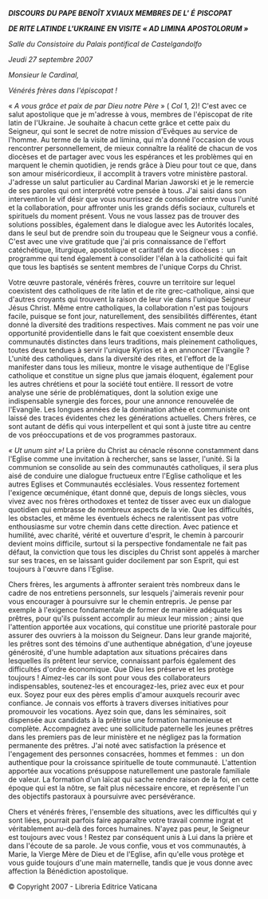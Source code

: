 ***DISCOURS*** ***DU PAPE BENOÎT XVI******AUX MEMBRES DE L'*** ***É*** ***PISCOPAT***

***DE RITE LATIN******DE L'UKRAINE*** ***EN VISITE « *AD LIMINA APOSTOLORUM* »***

*Salle du Consistoire du Palais pontifical de Castelgandolfo*

*Jeudi 27 septembre 2007*

*Monsieur le Cardinal,*

*Vénérés frères dans l'épiscopat !*

« *A vous grâce et paix de par Dieu notre Père* » ( *Col* 1, 2)! C'est avec ce salut apostolique que je m'adresse à vous, membres de l'épiscopat de rite latin de l'Ukraine. Je souhaite à chacun cette grâce et cette paix du Seigneur, qui sont le secret de notre mission d'Evêques au service de l'homme. Au terme de la visite ad limina, qui m'a donné l'occasion de vous rencontrer personnellement, de mieux connaître la réalité de chacun de vos diocèses et de partager avec vous les espérances et les problèmes qui en marquent le chemin quotidien, je rends grâce à Dieu pour tout ce que, dans son amour miséricordieux, il accomplit à travers votre ministère pastoral. J'adresse un salut particulier au Cardinal Marian Jaworski et je le remercie de ses paroles qui ont interprété votre pensée à tous. J'ai saisi dans son intervention le vif désir que vous nourrissez de consolider entre vous l'unité et la collaboration, pour affronter unis les grands défis sociaux, culturels et spirituels du moment présent. Vous ne vous lassez pas de trouver des solutions possibles, également dans le dialogue avec les Autorités locales, dans le seul but de prendre soin du troupeau que le Seigneur vous a confié. C'est avec une vive gratitude que j'ai pris connaissance de l'effort catéchétique, liturgique, apostolique et caritatif de vos diocèses :  un programme qui tend également à consolider l'élan à la catholicité qui fait que tous les baptisés se sentent membres de l'unique Corps du Christ.

Votre œuvre pastorale, vénérés frères, couvre un territoire sur lequel coexistent des catholiques de rite latin et de rite grec-catholique, ainsi que d'autres croyants qui trouvent la raison de leur vie dans l'unique Seigneur Jésus Christ. Même entre catholiques, la collaboration n'est pas toujours facile, puisque se font jour, naturellement, des sensibilités différentes, étant donné la diversité des traditions respectives. Mais comment ne pas voir une opportunité providentielle dans le fait que coexistent ensemble deux communautés distinctes dans leurs traditions, mais pleinement catholiques, toutes deux tendues à servir l'unique Kyrios et à en annoncer l'Evangile ? L'unité des catholiques, dans la diversité des rites, et l'effort de la manifester dans tous les milieux, montre le visage authentique de l'Eglise catholique et constitue un signe plus que jamais éloquent, également pour les autres chrétiens et pour la société tout entière. Il ressort de votre analyse une série de problématiques, dont la solution exige une indispensable synergie des forces, pour une annonce renouvelée de l'Evangile. Les longues années de la domination athée et communiste ont laissé des traces évidentes chez les générations actuelles. Chers frères, ce sont autant de défis qui vous interpellent et qui sont à juste titre au centre de vos préoccupations et de vos programmes pastoraux.

*« *Ut unum sint* »!* La prière du Christ au cénacle résonne constamment dans l'Eglise comme une invitation à rechercher, sans se lasser, l'unité. Si la communion se consolide au sein des communautés catholiques, il sera plus aisé de conduire une dialogue fructueux entre l'Eglise catholique et les autres Eglises et Communautés ecclésiales. Vous ressentez fortement l'exigence œcuménique, étant donné que, depuis de longs siècles, vous vivez avec nos frères orthodoxes et tentez de tisser avec eux un dialogue quotidien qui embrasse de nombreux aspects de la vie. Que les difficultés, les obstacles, et même les éventuels échecs ne ralentissent pas votre enthousiasme sur votre chemin dans cette direction. Avec patience et humilité, avec charité, vérité et ouverture d'esprit, le chemin à parcourir devient moins difficile, surtout si la perspective fondamentale ne fait pas défaut, la conviction que tous les disciples du Christ sont appelés à marcher sur ses traces, en se laissant guider docilement par son Esprit, qui est toujours à l'œuvre dans l'Eglise.

Chers frères, les arguments à affronter seraient très nombreux dans le cadre de nos entretiens personnels, sur lesquels j'aimerais revenir pour vous encourager à poursuivre sur le chemin entrepris. Je pense par exemple à l'exigence fondamentale de former de manière adéquate les prêtres, pour qu'ils puissent accomplir au mieux leur mission ; ainsi que l'attention apportée aux vocations, qui constitue une priorité pastorale pour assurer des ouvriers à la moisson du Seigneur. Dans leur grande majorité, les prêtres sont des témoins d'une authentique abnégation, d'une joyeuse générosité, d'une humble adaptation aux situations précaires dans lesquelles ils prêtent leur service, connaissant parfois également des difficultés d'ordre économique. Que Dieu les préserve et les protège toujours ! Aimez-les car ils sont pour vous des collaborateurs indispensables, soutenez-les et encouragez-les, priez avec eux et pour eux. Soyez pour eux des pères emplis d'amour auxquels recourir avec confiance. Je connais vos efforts à travers diverses initiatives pour promouvoir les vocations. Ayez soin que, dans les séminaires, soit dispensée aux candidats à la prêtrise une formation harmonieuse et complète. Accompagnez avec une sollicitude paternelle les jeunes prêtres dans les premiers pas de leur ministère et ne négligez pas la formation permanente des prêtres. J'ai noté avec satisfaction la présence et l'engagement des personnes consacrées, hommes et femmes :  un don authentique pour la croissance spirituelle de toute communauté. L'attention apportée aux vocations présuppose naturellement une pastorale familiale de valeur. La formation d'un laïcat qui sache rendre raison de la foi, en cette époque qui est la nôtre, se fait plus nécessaire encore, et représente l'un des objectifs pastoraux à poursuivre avec persévérance.

Chers et vénérés frères, l'ensemble des situations, avec les difficultés qui y sont liées, pourrait parfois faire apparaître votre travail comme ingrat et véritablement au-delà des forces humaines. N'ayez pas peur, le Seigneur est toujours avec vous ! Restez par conséquent unis à Lui dans la prière et dans l'écoute de sa parole. Je vous confie, vous et vos communautés, à Marie, la Vierge Mère de Dieu et de l'Eglise, afin qu'elle vous protège et vous guide toujours d'une main maternelle, tandis que je vous donne avec affection la Bénédiction apostolique.

© Copyright 2007 - Libreria Editrice Vaticana